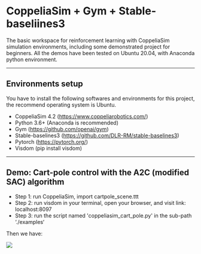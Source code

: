 # CoppeliaSim + Gym + Stable-baseliines3

The basic workspace for reinforcement learning with CoppeliaSim simulation environments, including some demonstrated project for beginners. All the demos have been tested on Ubuntu 20.04, with Anaconda python environment.


---
## Environments setup

You have to install the following softwares and environments for this project, the recommend operating system is Ubuntu.
- CoppeliaSim 4.2 (https://www.coppeliarobotics.com/)
- Python 3.6+ (Anaconda is recommended)
- Gym (https://github.com/openai/gym)
- Stable-baselines3 (https://github.com/DLR-RM/stable-baselines3)
- Pytorch (https://pytorch.org/)
- Visdom (pip install visdom)


---
## Demo: Cart-pole control with the A2C (modified SAC) algorithm

- Step 1: run CoppeliaSim, import cartpole_scene.ttt
- Step 2: run visdom in your terminal, open your browser, and visit link: localhost:8097
- Step 3: run the script named 'coppeliasim_cart_pole.py' in the sub-path ‘./examples‘

Then we have:

![](pic/demo.gif)


